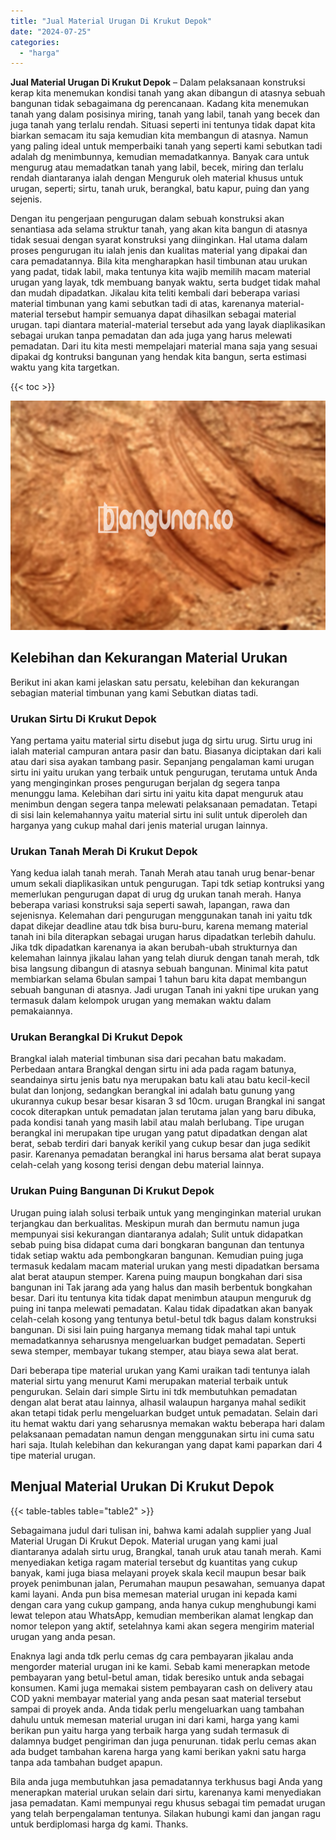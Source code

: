 ```yaml
---
title: "Jual Material Urugan Di Krukut Depok"
date: "2024-07-25"
categories: 
  - "harga"
---
```


**Jual Material Urugan Di Krukut Depok** – Dalam pelaksanaan konstruksi kerap kita menemukan kondisi tanah yang akan dibangun di atasnya sebuah bangunan tidak sebagaimana dg perencanaan. Kadang kita menemukan tanah yang dalam posisinya miring, tanah yang labil, tanah yang becek dan juga tanah yang terlalu rendah. Situasi seperti ini tentunya tidak dapat kita biarkan semacam itu saja kemudian kita membangun di atasnya. Namun yang paling ideal untuk memperbaiki tanah yang seperti kami sebutkan tadi adalah dg menimbunnya, kemudian memadatkannya. Banyak cara untuk mengurug atau memadatkan tanah yang labil, becek, miring dan terlalu rendah diantaranya ialah dengan Menguruk oleh material khusus untuk urugan, seperti; sirtu, tanah uruk, berangkal, batu kapur, puing dan yang sejenis.

Dengan itu pengerjaan pengurugan dalam sebuah konstruksi akan senantiasa ada selama struktur tanah, yang akan kita bangun di atasnya tidak sesuai dengan syarat konstruksi yang diinginkan. Hal utama dalam proses pengurugan itu ialah jenis dan kualitas material yang dipakai dan cara pemadatannya. Bila kita mengharapkan hasil timbunan atau urukan yang padat, tidak labil, maka tentunya kita wajib memilih macam material urugan yang layak, tdk membuang banyak waktu, serta budget tidak mahal dan mudah dipadatkan. Jikalau kita teliti kembali dari beberapa variasi material timbunan yang kami sebutkan tadi di atas, karenanya material-material tersebut hampir semuanya dapat dihasilkan sebagai material urugan. tapi diantara material-material tersebut ada yang layak diaplikasikan sebagai urukan tanpa pemadatan dan ada juga yang harus melewati pemadatan. Dari itu kita mesti mempelajari material mana saja yang sesuai dipakai dg kontruksi bangunan yang hendak kita bangun, serta estimasi waktu yang kita targetkan.

{{< toc >}}

![Jual Material Urugan Di Krukut Depok](/images/jual-urugan-30.png)

## Kelebihan dan Kekurangan Material Urukan

Berikut ini akan kami jelaskan satu persatu, kelebihan dan kekurangan sebagian material timbunan yang kami Sebutkan diatas tadi.

### Urukan Sirtu Di Krukut Depok

Yang pertama yaitu material sirtu disebut juga dg sirtu urug. Sirtu urug ini ialah material campuran antara pasir dan batu. Biasanya diciptakan dari kali atau dari sisa ayakan tambang pasir. Sepanjang pengalaman kami urugan sirtu ini yaitu urukan yang terbaik untuk pengurugan, terutama untuk Anda yang menginginkan proses pengurugan berjalan dg segera tanpa menunggu lama. Kelebihan dari sirtu ini yaitu kita dapat menguruk atau menimbun dengan segera tanpa melewati pelaksanaan pemadatan. Tetapi di sisi lain kelemahannya yaitu material sirtu ini sulit untuk diperoleh dan harganya yang cukup mahal dari jenis material urugan lainnya.

### Urukan Tanah Merah Di Krukut Depok

Yang kedua ialah tanah merah. Tanah Merah atau tanah urug benar-benar umum sekali diaplikasikan untuk pengurugan. Tapi tdk setiap kontruksi yang memerlukan pengurugan dapat di urug dg urukan tanah merah. Hanya beberapa variasi konstruksi saja seperti sawah, lapangan, rawa dan sejenisnya. Kelemahan dari pengurugan menggunakan tanah ini yaitu tdk dapat dikejar deadline atau tdk bisa buru-buru, karena memang material tanah ini bila diterapkan sebagai urugan harus dipadatkan terlebih dahulu. Jika tdk dipadatkan karenanya ia akan berubah-ubah strukturnya dan kelemahan lainnya jikalau lahan yang telah diuruk dengan tanah merah, tdk bisa langsung dibangun di atasnya sebuah bangunan. Minimal kita patut membiarkan selama 6bulan sampai 1 tahun baru kita dapat membangun sebuah bangunan di atasnya. Jadi urugan Tanah ini yakni tipe urukan yang termasuk dalam kelompok urugan yang memakan waktu dalam pemakaiannya.

### Urukan Berangkal Di Krukut Depok

Brangkal ialah material timbunan sisa dari pecahan batu makadam. Perbedaan antara Brangkal dengan sirtu ini ada pada ragam batunya, seandainya sirtu jenis batu nya merupakan batu kali atau batu kecil-kecil bulat dan lonjong, sedangkan berangkal ini adalah batu gunung yang ukurannya cukup besar besar kisaran 3 sd 10cm. urugan Brangkal ini sangat cocok diterapkan untuk pemadatan jalan terutama jalan yang baru dibuka, pada kondisi tanah yang masih labil atau malah berlubang. Tipe urugan berangkal ini merupakan tipe urugan yang patut dipadatkan dengan alat berat, sebab terdiri dari banyak kerikil yang cukup besar dan juga sedikit pasir. Karenanya pemadatan berangkal ini harus bersama alat berat supaya celah-celah yang kosong terisi dengan debu material lainnya.

### Urukan Puing Bangunan Di Krukut Depok

Urugan puing ialah solusi terbaik untuk yang menginginkan material urukan terjangkau dan berkualitas. Meskipun murah dan bermutu namun juga mempunyai sisi kekurangan diantaranya adalah; Sulit untuk didapatkan sebab puing bisa didapat cuma dari bongkaran bangunan dan tentunya tidak setiap waktu ada pembongkaran bangunan. Kemudian puing juga termasuk kedalam macam material urukan yang mesti dipadatkan bersama alat berat ataupun stemper. Karena puing maupun bongkahan dari sisa bangunan ini Tak jarang ada yang halus dan masih berbentuk bongkahan besar. Dari itu tentunya kita tidak dapat menimbun ataupun menguruk dg puing ini tanpa melewati pemadatan. Kalau tidak dipadatkan akan banyak celah-celah kosong yang tentunya betul-betul tdk bagus dalam konstruksi bangunan. Di sisi lain puing harganya memang tidak mahal tapi untuk memadatkannya seharusnya mengeluarkan budget pemadatan. Seperti sewa stemper, membayar tukang stemper, atau biaya sewa alat berat.

Dari beberapa tipe material urukan yang Kami uraikan tadi tentunya ialah material sirtu yang menurut Kami merupakan material terbaik untuk pengurukan. Selain dari simple Sirtu ini tdk membutuhkan pemadatan dengan alat berat atau lainnya, alhasil walaupun harganya mahal sedikit akan tetapi tidak perlu mengeluarkan budget untuk pemadatan. Selain dari itu hemat waktu dari yang seharusnya memakan waktu beberapa hari dalam pelaksanaan pemadatan namun dengan menggunakan sirtu ini cuma satu hari saja. Itulah kelebihan dan kekurangan yang dapat kami paparkan dari 4 tipe material urugan.

## Menjual Material Urukan Di Krukut Depok

{{< table-tables table="table2" >}}

Sebagaimana judul dari tulisan ini, bahwa kami adalah supplier yang Jual Material Urugan Di Krukut Depok. Material urugan yang kami jual diantaranya adalah sirtu urug, Brangkal, tanah uruk atau tanah merah. Kami menyediakan ketiga ragam material tersebut dg kuantitas yang cukup banyak, kami juga biasa melayani proyek skala kecil maupun besar baik proyek penimbunan jalan, Perumahan maupun pesawahan, semuanya dapat kami layani. Anda pun bisa memesan material urugan ini kepada kami dengan cara yang cukup gampang, anda hanya cukup menghubungi kami lewat telepon atau WhatsApp, kemudian memberikan alamat lengkap dan nomor telepon yang aktif, setelahnya kami akan segera mengirim material urugan yang anda pesan.

Enaknya lagi anda tdk perlu cemas dg cara pembayaran jikalau anda mengorder material urugan ini ke kami. Sebab kami menerapkan metode pembayaran yang betul-betul aman, tidak beresiko untuk anda sebagai konsumen. Kami juga memakai sistem pembayaran cash on delivery atau COD yakni membayar material yang anda pesan saat material tersebut sampai di proyek anda. Anda tidak perlu mengeluarkan uang tambahan dahulu untuk memesan material urugan ini dari kami, harga yang kami berikan pun yaitu harga yang terbaik harga yang sudah termasuk di dalamnya budget pengiriman dan juga penurunan. tidak perlu cemas akan ada budget tambahan karena harga yang kami berikan yakni satu harga tanpa ada tambahan budget apapun.

Bila anda juga membutuhkan jasa pemadatannya terkhusus bagi Anda yang menerapkan material urukan selain dari sirtu, karenanya kami menyediakan jasa pemadatan. Kami mempunyai regu khusus sebagai tim pemadat urugan yang telah berpengalaman tentunya. Silakan hubungi kami dan jangan ragu untuk berdiplomasi harga dg kami. Thanks.
